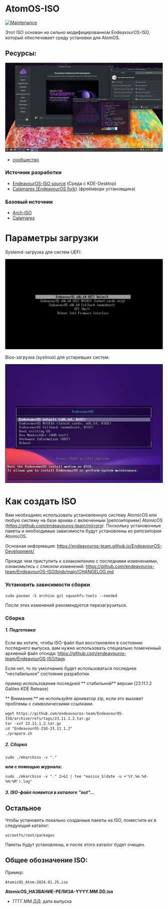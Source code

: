 # AtomOS-ISO

[![Maintenance](https://img.shields.io/maintenance/yes/2024.svg)]()

Этот ISO основан на сильно модифицированном EndeavourOS-ISO, который обеспечивает среду установки для AtomOS. 


## Ресурсы:

<img src="https://raw.githubusercontent.com/endeavouros-team/screenshots/master/KDE-LiveSession.png" alt="Installer LiveSession" width="600"/>

- [сообщество](https://vk.com/linux2)

### Источник разработки

- [EndeavourOS-ISO source](https://github.com/endeavouros-team/EndeavourOS-ISO) (Среда с KDE-Desktop)
- [Calamares {EndeavourOS fork}](https://github.com/endeavouros-team/calamares) (фреймворк установщика)


### Базовый источник

- [Arch-ISO](https://gitlab.archlinux.org/archlinux/archiso)
- [Calamares](https://github.com/calamares/calamares)



# Параметры загрузки

Systemd-загрузка для систем UEFI:

<img src="https://raw.githubusercontent.com/endeavouros-team/screenshots/master/Apollo/apollo-systemdboot.png" alt="drawing" width="600"/>

Bios-загрузка (syslinux) для устаревших систем:

<img src="https://raw.githubusercontent.com/endeavouros-team/screenshots/master/Apollo/apollo-syslinux.png" alt="drawing" width="600"/>



# Как создать ISO

Вам необходимо использовать установленную систему AtomicOS или любую систему на базе архива с включенным [репозиторием] AtomicOS (https://github.com/endeavouros-team/mirrors).
Поскольку установочные пакеты и необходимые зависимости будут установлены из репозитория AtomicOS.

Основная информация:
https://endeavouros-team.github.io/EndeavourOS-Development/

Прежде чем приступить к ознакомлению с последними изменениями, ознакомьтесь с списком изменений:
https://github.com/endeavouros-team/EndeavourOS-ISO/blob/main/CHANGELOG.md

### Установить зависимости сборки

```
sudo pacman -S archiso git squashfs-tools --needed
```
После этих изменений рекомендуется перезагрузиться.

### Сборка

##### 1. Подготовка

Если вы хотите, чтобы ISO-файл был восстановлен в состоянии последнего выпуска, вам нужно использовать специально помеченный архивный файл отсюда:
https://github.com/endeavouros-team/EndeavourOS-ISO/tags

Если нет, то по умолчанию будет использоваться последнее "нестабильное" состояние разработки.

пример использования последней ** стабильной** версии (23.11.1.2 Galileo KDE Release) 

** Внимание:** не используйте архиватор zip, если это вызовет проблемы с символическими ссылками.
```
wget https://github.com/endeavouros-team/EndeavourOS-ISO/archive/refs/tags/23.11.1.2.tar.gz
tar -xvf 23.11.1.2.tar.gz
cd "EndeavourOS-ISO-23.11.1.2"
./prepare.sh
```
##### 2. Сборка

~~~
sudo ./mkarchiso -v "."
~~~

**или с помощью журнала:**

~~~
sudo ./mkarchiso -v "." 2>&1 | tee "eosiso_$(date -u +'%Y.%m.%d-%H:%M').log"
~~~

##### 3. ISO-файл появится в каталоге "out"...


## Остальное

Чтобы установить локально созданные пакеты на ISO, поместите их в следующий каталог:

~~~
airootfs/root/packages
~~~

Пакеты будут установлены, и после этого каталог будет очищен.


## Общее обозначение ISO:

Пример:

~~~
AtomicOS_Atom-2024.01.25.iso
~~~

**AtomicOS_НАЗВАНИЕ-РЕЛИЗА-YYYY.MM.DD.iso**
* ГГГГ.ММ.ДД: дата выпуска
